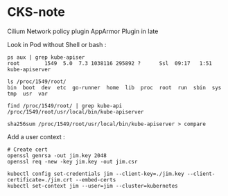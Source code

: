# CKS-note

Cilium Network policy plugin
AppArmor Plugin in late

Look in Pod without Shell or bash :
```
ps aux | grep kube-apiser
root        1549  5.0  7.3 1038116 295892 ?      Ssl  09:17   1:51 kube-apiserver

ls /proc/1549/root/
bin  boot  dev  etc  go-runner  home  lib  proc  root  run  sbin  sys  tmp  usr  var

find /proc/1549/root/ | grep kube-api
/proc/1549/root/usr/local/bin/kube-apiserver

sha256sum /proc/1549/root/usr/local/bin/kube-apiserver > compare
```


Add a user context :
```
# Create cert
openssl genrsa -out jim.key 2048
openssl req -new -key jim.key -out jim.csr

kubectl config set-credentials jim --client-key=./jim.key --client-certificate=./jim.crt --embed-certs
kubectl set-context jim --user=jim --cluster=kubernetes
```